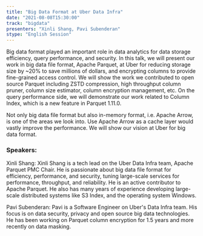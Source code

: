 ```yaml
---
title: "Big Data Format at Uber Data Infra"
date: "2021-08-08T15:30:00" 
track: "bigdata"
presenters: "Xinli Shang, Pavi Subenderan"
stype: "English Session"
---
```

Big data format played an important role in data analytics for data storage efficiency, query performance, and security. In this talk, we will present our work in big data file format, Apache Parquet, at Uber for reducing storage size by ~20% to save millions of dollars, and encrypting columns to provide fine-grained access control. We will show the work we contributed to open source Parquet including ZSTD compression, high throughput column pruner, column size estimator, column encryption management, etc. On the query performance side, we will demonstrate our work related to Column Index, which is a new feature in Parquet 1.11.0. 
 

 Not only big data file format but also in-memory format, i.e. Apache Arrow, is one of the areas we look into. Use Apache Arrow as a cache layer would vastly improve the performance. We will show our vision at Uber for big data format.
 ### Speakers: 
 Xinli Shang: Xinli Shang is a tech lead on the Uber Data Infra team, Apache Parquet PMC Chair. He is passionate about big data file format for efficiency, performance, and security, tuning large-scale services for performance, throughput, and reliability. He is an active contributor to Apache Parquet. He also has many years of experience developing large-scale distributed systems like S3 Index, and the operating system Windows.

Pavi Subenderan: Pavi is a Software Engineer on Uber's Data Infra team. His focus is on data security, privacy and open source big data technologies. He has been working on Parquet column encryption for 1.5 years and more recently on data masking.